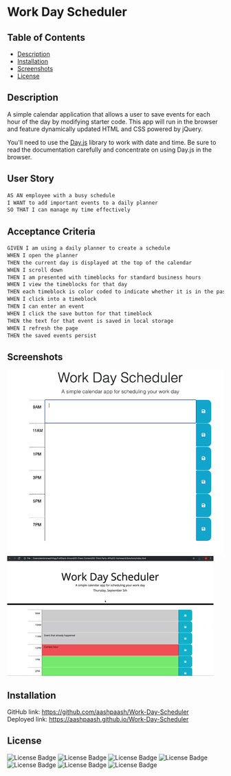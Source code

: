 # Work Day Scheduler

## Table of Contents
- [Description](#Description)
- [Installation](#Installation)
- [Screenshots](#Screenshots)
- [License](#License)

## Description

A simple calendar application that allows a user to save events for each hour of the day by modifying starter code. This app will run in the browser and feature dynamically updated HTML and CSS powered by jQuery.

You'll need to use the [Day.js](https://day.js.org/en/) library to work with date and time. Be sure to read the documentation carefully and concentrate on using Day.js in the browser.

## User Story

```md
AS AN employee with a busy schedule
I WANT to add important events to a daily planner
SO THAT I can manage my time effectively
```

## Acceptance Criteria

```md
GIVEN I am using a daily planner to create a schedule
WHEN I open the planner
THEN the current day is displayed at the top of the calendar
WHEN I scroll down
THEN I am presented with timeblocks for standard business hours
WHEN I view the timeblocks for that day
THEN each timeblock is color coded to indicate whether it is in the past, present, or future
WHEN I click into a timeblock
THEN I can enter an event
WHEN I click the save button for that timeblock
THEN the text for that event is saved in local storage
WHEN I refresh the page
THEN the saved events persist
```

## Screenshots
![Screenshots](./Assets/day-schedule.png)
![A user clicks on slots on the color-coded calendar and edits the events.](./Assets/05-third-party-apis-homework-demo.gif)


## Installation
GitHub link: https://github.com/aashpaash/Work-Day-Scheduler<br>
Deployed link: https://aashpaash.github.io/Work-Day-Scheduler


## License
![License Badge](https://img.shields.io/badge/API-API-blue)
![License Badge](https://img.shields.io/badge/HTML-HTML-yellow)
![License Badge](https://img.shields.io/badge/CSS-CSS-orange)
![License Badge](https://img.shields.io/badge/ThirdPartyAPI-API-red)
![License Badge](https://img.shields.io/badge/JavaScript-JS-purple)
![License Badge](https://img.shields.io/badge/jQuery-jQ-blue)
![License Badge](https://img.shields.io/badge/Dayjs-js-pink)

